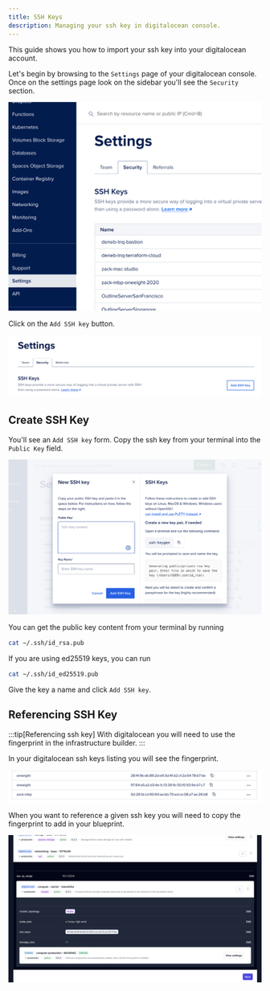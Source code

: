 ```yaml
---
title: SSH Keys
description: Managing your ssh key in digitalocean console.
---
```


This guide shows you how to import your ssh key into your digitalocean account.

Let's begin by browsing to the `Settings` page of your digitalocean console. Once on the settings page look on the sidebar you'll see the `Security` section.

![Key pairs](../../../../assets/infrastructure/digitalocean/settings-link.png)

Click on the `Add SSH key` button.

![add SSH key](../../../../assets/infrastructure/digitalocean/add-ssh-key.png)

## Create SSH Key

You'll see an `Add SSH key` form. Copy the ssh key from your terminal into the `Public Key` field.

![add SSH key form](../../../../assets/infrastructure/digitalocean/add-ssh-key-form.png)

You can get the public key content from your terminal by running

```bash
cat ~/.ssh/id_rsa.pub
```

If you are using ed25519 keys, you can run

```bash
cat ~/.ssh/id_ed25519.pub
```

Give the key a name and click `Add SSH key`.

## Referencing SSH Key

:::tip[Referencing ssh key]
With digitalocean you will need to use the fingerprint in the infrastructure builder.
:::

In your digitalocean ssh keys listing you will see the fingerprint.

![ssh key list with fingerprint](../../../../assets/infrastructure/digitalocean/ssh-key-list-with-fingerprint.png)

When you want to reference a given ssh key you will need to copy the fingerprint to add in your blueprint.

![reference digitalocean ssh key in opsmaru](../../../../assets/infrastructure/digitalocean/referencing-ssh-key.png)
